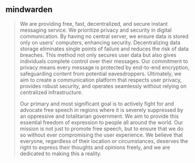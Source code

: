 ## mindwarden

> We are providing free, fast, decentralized, and secure instant messaging service. We prioritize privacy and security in digital communication. By having no central server, we ensure data is stored only on users' computers, enhancing security. Decentralizing data storage eliminates single points of failure and reduces the risk of data breaches. This method not only secures user data but also gives individuals complete control over their messages. Our commitment to privacy means every message is protected by end-to-end encryption, safeguarding content from potential eavesdroppers. Ultimately, we aim to create a communication platform that respects user privacy, provides robust security, and operates seamlessly without relying on centralized infrastructure.
> 
> 
> Our primary and most significant goal is to actively fight for and advocate free speech in regions where it is severely suppressed by an oppressive and totalitarian government. We aim to provide this essential freedom of expression to people all around the world. Our mission is not just to promote free speech, but to ensure that we do so without ever compromising the user experience. We believe that everyone, regardless of their location or circumstances, deserves the right to express their thoughts and opinions freely, and we are dedicated to making this a reality.
>

